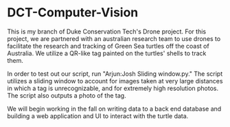 # DCT-Computer-Vision
This is my branch of Duke Conservation Tech's Drone project. For this project, we are partnered with an australian research team to use drones to facilitate the research and tracking of Green Sea turtles off the coast of Australia. We utilize a QR-like tag painted on the turtles' shells to track them. 

In order to test out our script, run "Arjun:Josh Sliding window.py." The script utilizes a sliding window to account for images taken at very large distances in which a tag is unrecognizable, and for extremely high resolution photos. The script also outputs a photo of the tag. 

We will begin working in the fall on writing data to a back end database and building a web application and UI to interact with the turtle data. 
